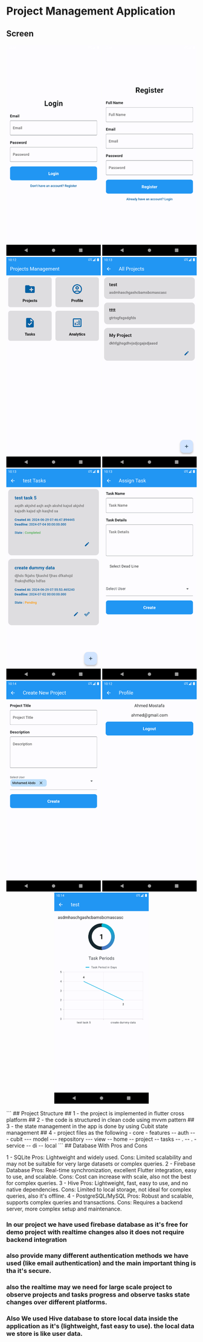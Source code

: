 # Project Management Application

## Screen

<p align="center">
  <img src="screens/img1.png" width="250" title="hover text">
  <img src="screens/img2.png" width="250" title="hover text">
  <img src="screens/img3.png" width="250" title="hover text">
  <img src="screens/img4.png" width="250" title="hover text">
  <img src="screens/img5.png" width="250" title="hover text">
  <img src="screens/img6.png" width="250" title="hover text">
  <img src="screens/img7.png" width="250" title="hover text">
  <img src="screens/img8.png" width="250" title="hover text">
  <img src="screens/img9.png" width="250" title="hover text">
</p>
```
## Project Structure
## 1 - the project is implemented in flutter cross platform
## 2 - the code is structured in clean code using mvvm pattern
## 3 - the state management in the app is done by using Cubit state management
## 4 - project files as the following
       - core
       - features
         -- auth
            --- cubit
            --- model
            --- repository
            --- view
         -- home
         -- project
         -- tasks
         -- .
         -- .
       - service
         -- di
         -- local
```
## Database With Pros and Cons

1 - SQLite
    Pros: Lightweight and widely used.
    Cons: Limited scalability and may not be suitable for very large datasets or complex queries.
2 - Firebase Database
    Pros: Real-time synchronization, excellent Flutter integration, easy to use, and scalable.
    Cons: Cost can increase with scale, also not the best for complex queries.
3 - Hive
    Pros: Lightweight, fast, easy to use, and no native dependencies.
    Cons: Limited to local storage, not ideal for complex queries, also it's offline.
4 - PostgreSQL/MySQL
    Pros: Robust and scalable, supports complex queries and transactions.
    Cons: Requires a backend server, more complex setup and maintenance.

### In our project we have used firebase database as it's free for demo project with realtime changes also it does not require backend integration
### also provide many different authentication methods we have used (like email authentication) and the main important thing is tha it's secure.
### also the realtime may we need for large scale project to observe projects and tasks progress and observe tasks state changes over different platforms.
### Also We used Hive database to store local data inside the application as it's (lightweight, fast easy to use). the local data we store is like user data.
